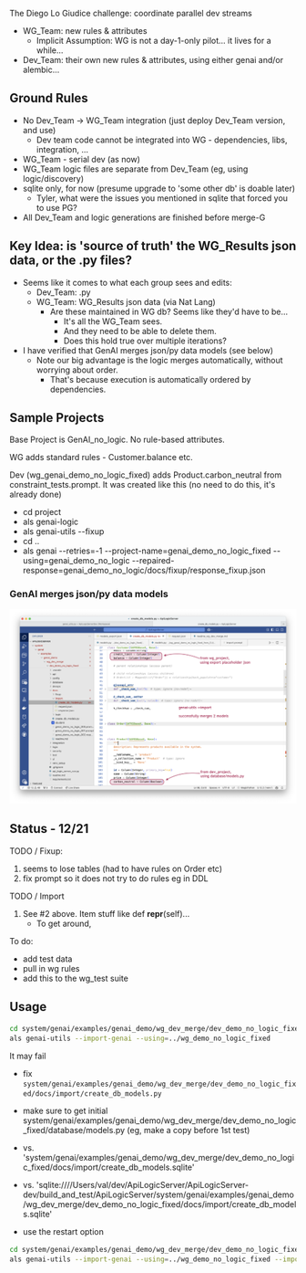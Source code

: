 The Diego Lo Giudice challenge: coordinate parallel dev streams
* WG_Team: new rules & attributes
    * Implicit Assumption: WG is not a day-1-only pilot... it lives for a while...
* Dev_Team: their own new rules & attributes, using either genai and/or alembic...

## Ground Rules
* No Dev_Team -> WG_Team integration (just deploy Dev_Team version, and use)
    * Dev team code cannot be integrated into WG - dependencies, libs, integration, ...
* WG_Team - serial dev (as now)
* WG_Team logic files are separate from Dev_Team (eg, using logic/discovery)
* sqlite only, for now (presume upgrade to 'some other db' is doable later)
    * Tyler, what were the issues you mentioned in sqlite that forced you to use PG?
* All Dev_Team and logic generations are finished before merge-G

## Key Idea: is 'source of truth' the WG_Results json data, or the .py files?
* Seems like it comes to what each group sees and edits:
    * Dev_Team: .py 
    * WG_Team: WG_Results json data (via Nat Lang) 
        * Are these maintained in WG db?  Seems like they'd have to be...
            * It's all the WG_Team sees.
            * And they need to be able to delete them.
            * Does this hold true over multiple iterations?
* I have verified that GenAI merges json/py data models (see below)
    * Note our big advantage is the logic merges automatically, without worrying about order.
        * That's because execution is automatically ordered by dependencies.

## Sample Projects
Base Project is GenAI_no_logic.  No rule-based attributes.

WG adds standard rules - Customer.balance etc.

Dev (wg_genai_demo_no_logic_fixed) adds Product.carbon_neutral from constraint_tests.prompt.
It was created like this (no need to do this, it's already done)
* cd project
* als genai-logic
* als genai-utils --fixup
* cd ..
* als genai --retries=-1 --project-name=genai_demo_no_logic_fixed --using=genai_demo_no_logic --repaired-response=genai_demo_no_logic/docs/fixup/response_fixup.json


### GenAI merges json/py data models 
![successfully merged](./merged%20models.png)

## Status - 12/21

TODO / Fixup:
1. seems to lose tables (had to have rules on Order etc)
2. fix prompt so it does not try to do rules eg in DDL

TODO / Import
1. See #2 above.  Item stuff like def __repr__(self)...
    * To get around, 

To do:
* add test data
* pull in wg rules
* add this to the wg_test suite

## Usage

```bash
cd system/genai/examples/genai_demo/wg_dev_merge/dev_demo_no_logic_fixed
als genai-utils --import-genai --using=../wg_demo_no_logic_fixed
```

It may fail
* fix `system/genai/examples/genai_demo/wg_dev_merge/dev_demo_no_logic_fixed/docs/import/create_db_models.py`
* make sure to get initial system/genai/examples/genai_demo/wg_dev_merge/dev_demo_no_logic_fixed/database/models.py (eg, make a copy before 1st test)
* vs. 'system/genai/examples/genai_demo/wg_dev_merge/dev_demo_no_logic_fixed/docs/import/create_db_models.sqlite'
* vs. 'sqlite:////Users/val/dev/ApiLogicServer/ApiLogicServer-dev/build_and_test/ApiLogicServer/system/genai/examples/genai_demo/wg_dev_merge/dev_demo_no_logic_fixed/docs/import/create_db_models.sqlite'

* use the restart option
```bash
cd system/genai/examples/genai_demo/wg_dev_merge/dev_demo_no_logic_fixed
als genai-utils --import-genai --using=../wg_demo_no_logic_fixed --import-restart
```

